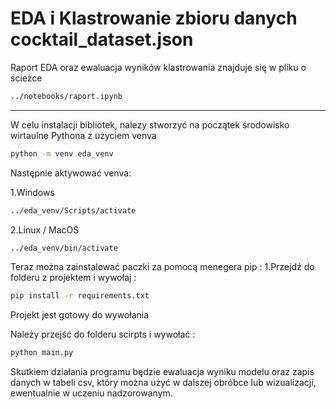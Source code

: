 
# EDA i Klastrowanie zbioru danych cocktail_dataset.json

Raport EDA oraz ewaluacja wyników klastrowania znajduje się w pliku o ścieżce 
```bash
../notebooks/raport.ipynb
```
---



W celu instalacji bibliotek, nalezy stworzyć na początek środowisko wirtaulne Pythona z użyciem venva
```bash
python -m venv eda_venv
```
Następnie aktywować venva: 

1.Windows
```bash
../eda_venv/Scripts/activate
```

2.Linux / MacOS
```bash
../eda_venv/bin/activate
```

Teraz można zainstalować paczki za pomocą menegera pip :
1.Przejdź do folderu z projektem i wywołaj :
```bash
pip install -r requirements.txt
```

Projekt jest gotowy do wywołania

Należy przejść do folderu scirpts i wywołać :
``` bash
python main.py
```

Skutkiem działania programu będzie ewaluacja wyniku modelu oraz zapis danych w tabeli csv, który można użyć w dalszej obróbce lub wizualizacji, ewentualnie w uczeniu nadzorowanym.

